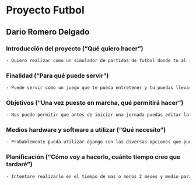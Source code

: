 # Proyecto Futbol
## Dario Romero Delgado
### Introducción del proyecto (“Qué quiero hacer”)
```bash
- Quiero realizar como un simulador de partidas de futbol donde tu al iniciar veras el inicio de la temporada con los equipos de la liga española y la tabla,tu podras elegir un equipo como favorito para poder llevar como si fueras el entrenador,luego tu tendras la opcion de modificar la plantilla,cambiando la formacion y cuando lo tengas listo podras realizar la simulacion de el primer partido el cual tendra eventos aleatorios ya sea gol,amarilla,roja cambio de jugadores y cuando acabe el partido se actualizara en la tabla de liga,una vez termine la temporada recibes recompensas o te pueden quitar de tu puesto depende de lo que hagas
```
### Finalidad (“Para qué puede servir”)
``` bash
- Puede servir como un juego que te pueda entretener y tu puedas llevar un equipo como lo pueden hacer los mejores entrenadores ya sea llegar a lo mas alto o descender, Podria añadir un sistema de logros y segun vayan ganando logros mas subiria la quimica del equipo y asi pordian jugar mejor,otras funcionalidades tambien como la gestion de lesiones, la negociación de contratos de nuevos jugadores
```

### Objetivos (“Una vez puesto en marcha, qué permitirá hacer”)
``` bash
- Nos puede permitir que antes de iniciar una jornada puedas editar la formacion del equipo ya sea cambiando algun jugador,elegir tu equipacion y en los mercados tu dependiendo del equipo que tengas puedas comprar algun jugador para tu equipo,la tabla de la liga se ira cambiando a lo largo de las jornadas  
```

### Medios hardware y software a utilizar (“Qué necesito”)
``` bash
- Probablemente pueda utilizar django con las diversas opciones que pueda implementar en mi juego,javascript,HTML,CSS( Todavia no lo tengo muy claro)
```
### Planificación (“Cómo voy a hacerlo, cuánto tiempo creo que tardaré”)
``` bash
- Intentare realizarlo en el tiempo de mas o menos 2 meses y medio para poder perfeccionarlo lo maximo posible para que sea muy interactivo y tenga muchas funcionalidades
```